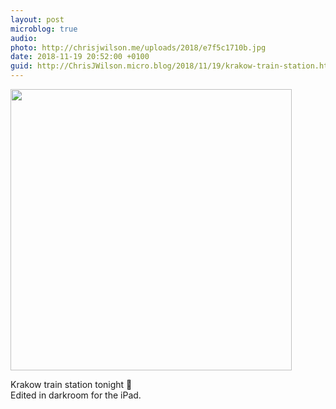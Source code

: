 ```yaml
---
layout: post
microblog: true
audio: 
photo: http://chrisjwilson.me/uploads/2018/e7f5c1710b.jpg
date: 2018-11-19 20:52:00 +0100
guid: http://ChrisJWilson.micro.blog/2018/11/19/krakow-train-station.html
---
```

<a href="http://chrisjwilson.me/uploads/2018/e7f5c1710b.jpg"><img src="http://chrisjwilson.me/uploads/2018/e7f5c1710b.jpg" width="450" height="600" style="height: auto;" class="sunlit_image" /></a>

Krakow train station tonight 📸<br />Edited in darkroom for the iPad. 

